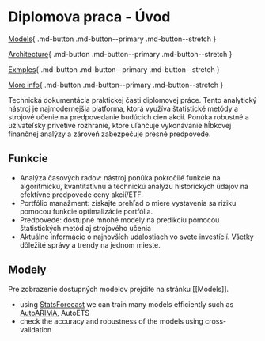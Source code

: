 # Diplomova praca - Úvod



<div class="home_grid" markdown>

[Models](Models.md){ .md-button .md-button--primary .md-button--stretch }

[Architecture](https://nixtla.github.io/statsforecast/){ .md-button .md-button--primary .md-button--stretch }

[Exmples](#){ .md-button .md-button--primary .md-button--stretch }

[More info](#){ .md-button .md-button--primary .md-button--stretch }

</div>


Technická dokumentácia praktickej časti diplomovej práce. Tento analytický nástroj je najmodernejšia platforma, ktorá využíva štatistické metódy a strojové učenie na predpovedanie budúcich cien akcií. Ponúka robustné a užívateľsky prívetivé rozhranie, ktoré uľahčuje vykonávanie hĺbkovej finančnej analýzy a zároveň zabezpečuje presné predpovede.


## Funkcie
- Analýza časových radov: nástroj ponúka pokročilé funkcie na algoritmickú, kvantitatívnu a technickú analýzu historických údajov na efektívne predpovede ceny akcií/ETF.
- Portfólio manažment: získajte prehľad o miere vystavenia sa riziku pomocou funkcie optimalizácie portfólia.
- Predpovede: dostupné mnohé modely na predikciu pomocou štatistických metód aj strojového učenia 
- Aktuálne informácie o najnovších udalostiach vo svete investícií. Všetky dôležité správy a trendy na jednom mieste.


## Modely
Pre zobrazenie dostupných modelov prejdite na stránku [[Models]].

- using [StatsForecast](https://nixtla.github.io/statsforecast/) we can train many models efficiently such as [AutoARIMA](https://fvigh.github.io/dipl/Models/#autoarima), AutoETS 
- check the accuracy and robustness of the models using cross-validation

